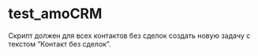 # test_amoCRM
Скрипт должен для всех контактов без сделок создать новую задачу с текстом “Контакт без сделок”.
